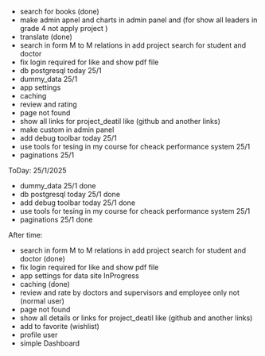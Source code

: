 
- search for books (done)
- make admin apnel and charts in admin panel and (for show all leaders in grade 4 not      apply project )
- translate (done)
- search in form M to M relations in add project  search for student  and doctor
- fix login required for like and show pdf file 
- db postgresql today 25/1
- dummy_data 25/1
- app settings
- caching
- review and rating
- page not found 
- show all links for project_deatil like (github and another links)
- make custom in admin panel 
- add debug toolbar today 25/1
- use tools for tesing in my course for cheack performance system 25/1
- paginations 25/1




ToDay: 25/1/2025
- dummy_data 25/1    done
- db postgresql today 25/1   done 
- add debug toolbar today 25/1   done 
- use tools for tesing in my course for cheack performance system 25/1
- paginations 25/1   done





After time: 

- search in form M to M relations in add project  search for student  and doctor (done)
- fix login required for like and show pdf file 
- app settings for data site   InProgress 
- caching    (done)
- review and rate by doctors and supervisors and employee only not (normal user)
- page not found 
- show all details or links for project_deatil like (github and another links)
- add to favorite (wishlist)
- profile user 
- simple Dashboard
